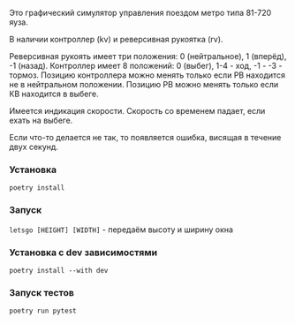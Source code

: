 Это графический симулятор управления поездом метро типа 81-720 яуза.

В наличии контроллер (kv) и реверсивная рукоятка (rv).

Реверсивная рукоять имеет три положения: 0 (нейтральное), 1 (вперёд), -1 (назад).
Контроллер имеет 8 положений: 0 (выбег), 1-4 - ход, -1 - -3 - тормоз. 
Позицию контроллера можно менять только если РВ находится не в нейтральном положении.
Позицию РВ можно менять только если КВ находится в выбеге.

Имеется индикация скорости. Скорость со временем падает, если ехать на выбеге. 

Если что-то делается не так, то появляется ошибка, висящая в течение двух секунд.

### Установка

`poetry install`

### Запуск

`letsgo [HEIGHT] [WIDTH]` - передаём высоту и ширину окна

### Установка с dev зависимостями

`poetry install --with dev`

### Запуск тестов

`poetry run pytest`

